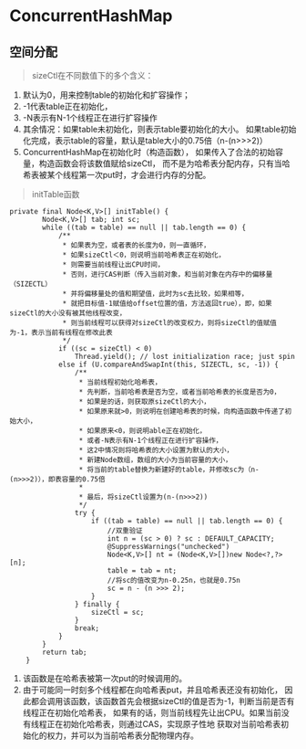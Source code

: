# ConcurrentHashMap

## 空间分配

> sizeCtl在不同数值下的多个含义：
1. 默认为0，用来控制table的初始化和扩容操作；
2. -1代表table正在初始化，
3. -N表示有N-1个线程正在进行扩容操作
4. 其余情况：如果table未初始化，则表示table要初始化的大小。
如果table初始化完成，表示table的容量，默认是table大小的0.75倍（n-(n>>>2)）
5. ConcurrentHashMap在初始化时（构造函数），
如果传入了合法的初始容量，构造函数会将该数值赋给sizeCtl，
而不是为哈希表分配内存，只有当哈希表被某个线程第一次put时，才会进行内存的分配。

> initTable函数
```
private final Node<K,V>[] initTable() {
        Node<K,V>[] tab; int sc;
        while ((tab = table) == null || tab.length == 0) {
            /**
             * 如果表为空，或者表的长度为0，则一直循环，
             * 如果sizeCtl＜0，则说明当前哈希表正在初始化，
             * 则需要当前线程让出CPU时间，
             * 否则，进行CAS判断（传入当前对象，和当前对象在内存中的偏移量（SIZECTL）
             * 并将偏移量处的值和期望值，此时为sc去比较，如果相等，
             * 就把目标值-1赋值给offset位置的值，方法返回true），即，如果sizeCtl的大小没有被其他线程改变，
             * 则当前线程可以获得对sizeCtl的改变权力，则将sizeCtl的值赋值为-1，表示当前有线程在修改此表
             */
            if ((sc = sizeCtl) < 0)
                Thread.yield(); // lost initialization race; just spin
            else if (U.compareAndSwapInt(this, SIZECTL, sc, -1)) {
                /**
                 * 当前线程初始化哈希表，
                 * 先判断，当前哈希表是否为空，或者当前哈希表的长度是否为0，
                 * 如果是的话，则获取原sizeCtl的大小，
                 * 如果原来就>0，则说明在创建哈希表的时候，向构造函数中传递了初始大小，
                 * 如果原来<0，则说明able正在初始化，
                 * 或者-N表示有N-1个线程正在进行扩容操作，
                 * 这2中情况则将哈希表的大小设置为默认的大小，
                 * 新建Node数组，数组的大小为当前容量的大小，
                 * 将当前的table替换为新建好的table，并修改sc为（n-(n>>>2)），即表容量的0.75倍
                 *
                 * 最后，将sizeCtl设置为(n-(n>>>2))
                 */
                try {
                    if ((tab = table) == null || tab.length == 0) {
                        //双重验证
                        int n = (sc > 0) ? sc : DEFAULT_CAPACITY;
                        @SuppressWarnings("unchecked")
                        Node<K,V>[] nt = (Node<K,V>[])new Node<?,?>[n];
                        table = tab = nt;
                        //将sc的值改变为n-0.25n，也就是0.75n
                        sc = n - (n >>> 2);
                    }
                } finally {
                    sizeCtl = sc;
                }
                break;
            }
        }
        return tab;
    }
```
1. 该函数是在哈希表被第一次put的时候调用的。
2. 由于可能同一时刻多个线程都在向哈希表put，并且哈希表还没有初始化，
因此都会调用该函数，该函数首先会根据sizeCtl的值是否为-1，判断当前是否有线程正在初始化哈希表，
如果有的话，则当前线程先让出CPU。如果当前没有线程正在初始化哈希表，则通过CAS，实现原子性地
获取对当前哈希表初始化的权力，并可以为当前哈希表分配物理内存。

